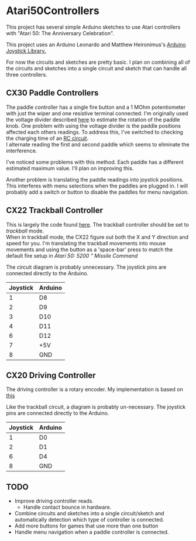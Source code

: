 # Atari50Controllers
This project has several simple Arduino sketches to use Atari controllers 
with "Atari 50: The Anniversary Celebration".

This project uses an Arduino Leonardo and Matthew Heironimus's 
[Arduino Joystick Library.](https://github.com/MHeironimus/ArduinoJoystickLibrary/tree/version-2.0)

For now the circuits and sketches are pretty basic. I plan on combining 
all of the circuits and sketches into a single circuit and sketch that 
can handle all three controllers. 

## CX30 Paddle Controllers
The paddle controller has a single fire button and a 1 MOhm potentiometer 
with just the wiper and one resistive terminal connected.  I'm originally 
used the voltage divider described
[here](https://www.circuitbasics.com/arduino-ohm-meter/) to estimate the 
rotation of the paddle knob.   One problem with using the voltage divider
is the paddle positions affected each others readings.   To address this,
I've switched to checking the charging time of an
[RC circuit](https://www.icode.com/analog-to-digital-conversion-with-rc-circuit-in-microcontroller-projects/).   
I alternate reading the first and second paddle which seems to eliminate 
the interference. 

I've noticed some problems with this method.  Each paddle has a different 
estimated maximum value.  I'll
plan on improving this.

Another problem is translating the paddle readings into joystick 
positions.  This interferes with menu selections when the paddles 
are plugged in.  I will probably add a switch or button to 
disable the paddles for menu navigation. 

## CX22  Trackball Controller
This is largely the code found [here](https://jeffpiepmeier.blogspot.com/2016/08/vintage-atari-cx22-trak-ball-with-usb.html). The trackball controller should be set to _trackball_ mode.  
When in trackball mode, the CX22 figure out both the X and Y direction 
and speed for you.  I'm translating the trackball movements into 
mouse movements and using the button as a 'space-bar' press to match
the default fire setup in _Atari 50: 5200 " Missile Command_

The circuit diagram is probably unnecessary.  The joystick pins 
are connected directly to the Arduino.

|  Joystick | Arduino |
| --------- | ------- |
|   1       | D8      |
|   2       | D9      |
|   3       | D10     |
|   4       | D11     |
|   6       | D12     |
|   7       | +5V     |
|   8       | GND     |

## CX20  Driving Controller
The driving controller is a rotary encoder.  My implementation is based on
[this](https://howtomechatronics.com/tutorials/arduino/rotary-encoder-works-use-arduino/)

Like the trackball circuit, a diagram is probably un-necessary.  The joystick pins 
are connected directly to the Arduino.

|  Joystick | Arduino |
| --------- | ------- |
|   1       | D0      |
|   2       | D1      |
|   6       | D4      |
|   8       | GND     |


## TODO
* Improve driving controller reads.
  * Handle contact bounce in hardware.
* Combine circuits and sketches into a single circuit/sketch 
  and automatically detection which type of controller is 
  connected.
* Add more buttons for games that use more than one button
* Handle menu navigation when a paddle controller is connected.



